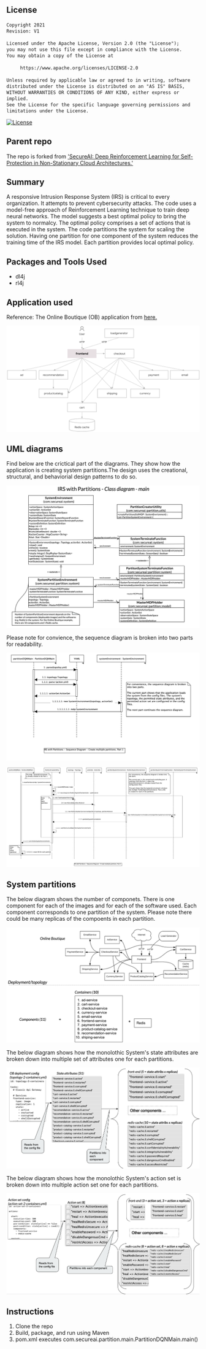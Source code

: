 ## License
```
Copyright 2021
Revision: V1

Licensed under the Apache License, Version 2.0 (the "License");
you may not use this file except in compliance with the License.
You may obtain a copy of the License at

     https://www.apache.org/licenses/LICENSE-2.0

Unless required by applicable law or agreed to in writing, software
distributed under the License is distributed on an "AS IS" BASIS,
WITHOUT WARRANTIES OR CONDITIONS OF ANY KIND, either express or implied.
See the License for the specific language governing permissions and
limitations under the License.
```
[![License](https://img.shields.io/badge/License-Apache%202.0-blue.svg)](LICENSE)

## Parent repo
The repo is forked from ['SecureAI: Deep Reinforcement Learning for Self-Protection in Non-Stationary Cloud Architectures.'](https://github.com/MatteoLucantonio/secureai-java)

## Summary
A responsive Intrusion Response System (IRS) is critical to every organization. It attempts to prevent cybersecurity attacks. The code uses a model-free approach of Reinforcement Learning technique to train deep neural networks. The model suggests a best optimal policy to bring the system to normalcy. The optimal policy comprises a set of actions that is executed in the system. The code partitions the system for scaling the solution. Having one partition for one component of the system reduces the training time of the IRS model. Each partition provides local optimal policy.

## Packages and Tools Used
* dl4j
* rl4j

## Application used
Reference: The Online Boutique (OB) application from [here.](https://github.com/GoogleCloudPlatform/microservices-demo)

![Architecture](https://raw.githubusercontent.com/GoogleCloudPlatform/microservices-demo/master/docs/img/architecture-diagram.png?raw=true "Architecture")

## UML diagrams
Find below are the crictical part of the diagrams. They show how the application is creating system partitions.The design uses the creational, structural, and behaviorial design patterns to do so.

![Partition system - main](uml/uml-classdiagram.png?raw=true "Partition system - main")

Please note for convience, the sequence diagram is broken into two parts for readability.

![Sequence Diagram - part1](uml/uml-sequence-diagram-part1.png?raw=true "Sequence Diagram - part1")

![Sequence Diagram - part2](uml/uml-sequence-diagram-part2.png?raw=true "Sequence Diagram - part2")

## System partitions

The below diagram shows the number of componets. There is one component for each of the images and for each of the software used. Each component corresponds to one partition of the system. Please note there could be many replicas of the compoents in each partition.

![Partition system - systemcomponents](uml/system-components.png?raw=true "Partition system - systemcomponents")

The below diagram shows how the monolothic System's state attributes are broken down into multiple set of attributes one for each partitions.

![Partition system - statepartition](uml/system-partitions-stateattribs.png?raw=true "Partition system - statepartition")

The below diagram shows how the monolothic System's action set is broken down into multiple action set one for each partitions.

![Partition system - statepartition](uml/system-partitions-actionset.png?raw=true "Partition system - statepartition")

## Instructions
1. Clone the repo
2. Build, package, and run using Maven
3. pom.xml executes com.secureai.partition.main.PartitionDQNMain.main()
